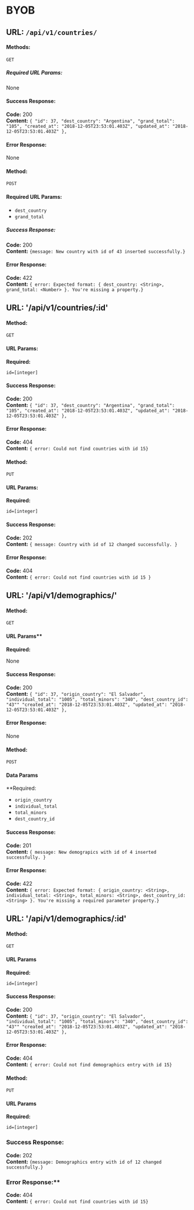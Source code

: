 # BYOB
  
## URL: `/api/v1/countries/`

#### Methods:

  `GET`
  
##### Required URL Params:
  None

#### Success Response:

  **Code:** 200 <br />
  **Content:** 
    `{
        "id": 37,
        "dest_country": "Argentina",
        "grand_total": "105",
        "created_at": "2018-12-05T23:53:01.403Z",
        "updated_at": "2018-12-05T23:53:01.403Z"
    },`
 
#### Error Response:

  None

#### Method:

  `POST`
  
#### Required URL Params:
  
  * `dest_country`
  * `grand_total`

##### Success Response:

  **Code:** 200 <br />
  **Content:** 
    `{message: New country with id of 43 inserted successfully.}`
 
#### Error Response:

  **Code:** 422 <br />
  **Content:** `{ error: Expected format: { dest_country: <String>, grand_total: <Number> }. You're missing a property.}`

## URL: '/api/v1/countries/:id'

#### Method:

  `GET`
  
#### URL Params:

  **Required:**

  `id=[integer]`

#### Success Response:

  **Code:** 200 <br />
  **Content:** 
    `{
        "id": 37,
        "dest_country": "Argentina",
        "grand_total": "105",
        "created_at": "2018-12-05T23:53:01.403Z",
        "updated_at": "2018-12-05T23:53:01.403Z"
    },`
 
#### Error Response:

  **Code:** 404 <br />
  **Content:** `{ error: Could not find countries with id 15}`
  
 #### Method:

  `PUT`
  
#### URL Params:

   **Required:**

  `id=[integer]`


#### Success Response:

  **Code:** 202 <br />
  **Content:** 
    `{ message: Country with id of 12 changed successfully. }`
 
#### Error Response:

  **Code:** 404 <br />
  **Content:** 
    `{ error: Could not find countries with id 15 }`

## URL: '/api/v1/demographics/'

#### Method:
  
  `GET`
  
#### URL Params**

  **Required:**

  None

#### Success Response:

  **Code:** 200 <br />
  **Content:** 
    `{
        "id": 37,
        "origin_country": "El Salvador",
        "individual_total": "1005",
        "total_minors": "340",
        "dest_country_id": "43""
        "created_at": "2018-12-05T23:53:01.403Z",
        "updated_at": "2018-12-05T23:53:01.403Z"
    },`
 
#### Error Response:

  None

#### Method:

  `POST`
  
#### Data Params

  **Required:
 
  * `origin_country`
  * `individual_total`
  * `total_minors`
  * `dest_country_id`


#### Success Response:

  **Code:** 201 <br />
  **Content:** 
    `{ message: New demograpics with id of 4 inserted successfully. }`
 
#### Error Response:

  **Code:** 422 <br />
  **Content:** `{ error: Expected format: { origin_country: <String>, individual_total: <String>, total_minors: <String>, dest_country_id: <String> }. You're missing a required parameter property.}`
  
## URL: '/api/v1/demographics/:id'

#### Method:

  `GET`
  
#### URL Params

  **Required:**

  `id=[integer]`


#### Success Response:

  **Code:** 200 <br />
  **Content:** 
    `{
        "id": 37,
        "origin_country": "El Salvador",
        "individual_total": "1005",
        "total_minors": "340",
        "dest_country_id": "43""
        "created_at": "2018-12-05T23:53:01.403Z",
        "updated_at": "2018-12-05T23:53:01.403Z"
    },`
 
#### Error Response:

  **Code:** 404 <br />
  **Content:** `{ error: Could not find demographics entry with id 15}`

#### Method:

  `PUT`
  
#### URL Params
  
  **Required:**
 
  `id=[integer]`

### Success Response:

  **Code:** 202 <br />
  **Content:** 
    `{message: Demographics entry with id of 12 changed successfully.}`
 
### Error Response:**

  **Code:** 404 <br />
  **Content:** `{ error: Could not find countries with id 15}`

